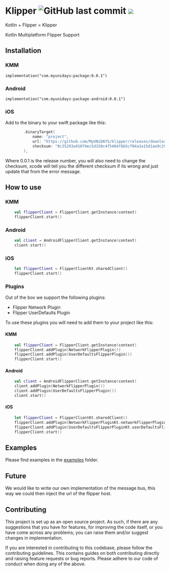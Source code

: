 <h1 align="left">Klipper
<img alt="GitHub last commit" src="https://img.shields.io/github/last-commit/MyUNiDAYS/template-kotlin-library?style=flat-square"> <a href="https://git.live"><img src="https://img.shields.io/badge/collaborate-on%20gitlive-blueviolet?style=flat-square"></a>
</h1>

Kotlin + Flipper = Klipper

Kotlin Multiplatform Flipper Support

## Installation

### KMM

```
implementation("com.myunidays:package:0.0.1")
```

### Android

```
implementation("com.myunidays:package-android:0.0.1")
```

### iOS

Add to the binary to your swift package like this:

```swift
        .binaryTarget(
            name: "project",
            url: "https://github.com/MyUNiDAYS/klipper/releases/download/0.0.1/0.0.1.zip",
            checksum: "8c35293a410f4ec5d150c4f5464f6b5cf04a1a15d1ae9c29126bb0b7a7dc2a54"
        ),
```

Where 0.0.1 is the release number, you will also need to change the checksum, xcode will tell you the different checksum if its wrong and just update that from the error message.

## How to use

### KMM

```kotlin
    val flipperClient = FlipperClient.getInstance(context)
    flipperClient.start()
```

### Android

```kotlin
    val client = AndroidFlipperClient.getInstance(context)
    client.start()
```

### iOS

```swift
    let flipperClient = FlipperClientKt.sharedClient()
    flipperClient.start()
```

### Plugins

Out of the box we support the following plugins:

- Flipper Network Plugin
- Flipper UserDefaults Plugin

To use these plugins you will need to add them to your project like this:

#### KMM

```kotlin
    val flipperClient = FlipperClient.getInstance(context)
    flipperClient.addPlugin(NetworkFlipperPlugin())
    flipperClient.addPlugin(UserDefaultsFlipperPlugin())
    flipperClient.start()
```

#### Android

```kotlin
    val client = AndroidFlipperClient.getInstance(context)
    client.addPlugin(NetworkFlipperPlugin())
    client.addPlugin(UserDefaultsFlipperPlugin())
    client.start()
```

#### iOS

```swift
    let flipperClient = FlipperClientKt.sharedClient()
    flipperClient.addPlugin(NetworkFlipperPluginKt.networkFlipperPlugin())
    flipperClient.addPlugin(UserDefaultsFlipperPluginKt.userDefaultsFlipperPlugin())
    flipperClient.start()
```

## Examples

Please find examples in the [examples](./examples) folder.

## Future

We would like to write our own implementation of the message bus, this way we could then inject the url of the flipper host.

## Contributing

This project is set up as an open source project. As such, if there are any suggestions that you have for features, for improving the code itself, or you have come across any problems; you can raise them and/or suggest changes in implementation.

If you are interested in contributing to this codebase, please follow the contributing guidelines. This contains guides on both contributing directly and raising feature requests or bug reports. Please adhere to our code of conduct when doing any of the above.
